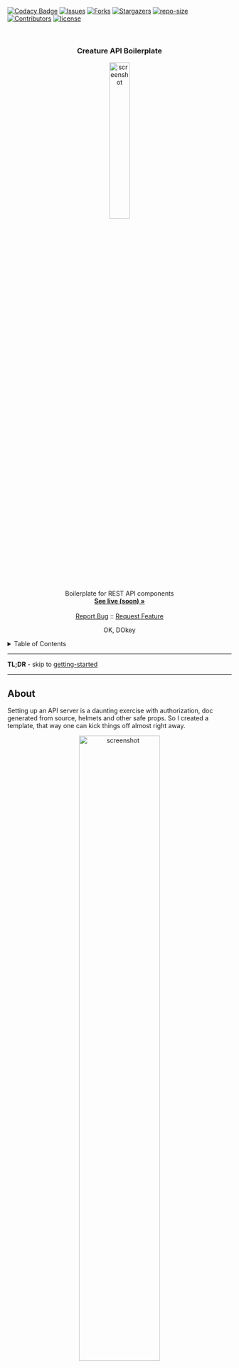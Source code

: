 <!-- PROJECT SHIELDS -->

[![Codacy Badge][codacy-shield]][codacy-url]
[![Issues][issues-shield]][issues-url]
[![Forks][forks-shield]][forks-url]
[![Stargazers][stars-shield]][stars-url]
[![repo-size][repo-size-shield]][repo-size-url]
[![Contributors][contributors-shield]][contributors-url]
[![license][license-shield]][license-url]

<!-- PROJECT LOGO -->
<br />
<div align="center">

  <h3 align="center">Creature API Boilerplate</h3>

   <a href="#">
      <img src="public/apply-creatures-logo.png" alt="screenshot" width="30%">
   </a>

  <p align="center">
    Boilerplate for REST API components
    <br />
    <a href="#"><strong>See live (soon) »</strong></a>
    <br />
    <br />
    <a href="https://github.com/apply-creatures/creature-api-boilerplate/issues">Report Bug</a>
    ::
    <a href="https://github.com/apply-creatures/creature-api-boilerplate/issues">Request Feature</a>
  </p>
</div>

<p align="center">
OK, DOkey
</p>

<!-- TABLE OF CONTENTS -->
<details>
  <summary>Table of Contents</summary>
      <ol>
         <li>
            <a href="#about">About</a>
            <ul>
                <li>
                    <a href="#built-with">Built With</a>
                </li>
            </ul>
         </li>
         <li>
         <a href="#getting-started">Getting Started</a>
         <ul>
            <li><a href="#prerequisites">Prerequisites</a></li>
            <li><a href="#repo">Repo</a></li>
            <li><a href="#develop">Develop</a></li>
            <li><a href="#build">Build</a></li>
            <li><a href="#deploy">deploy</a></li>
         </ul>
         </li>
         <li><a href="#roadmap">Roadmap</a></li>
         <li><a href="#contributing">Contributing</a></li>
         <li><a href="#license">License</a></li>
         <li><a href="#acknowledgments">Acknowledgments</a></li>
      </ol>
</details>

<hr/>

**TL;DR** - skip to [getting-started](#getting-started)


<hr/>

<!-- ABOUT THE PROJECT -->

## About

Setting up an API server is a daunting exercise with authorization, doc generated from source, helmets and other safe props.
So I created a template, that way one can kick things off almost right away.

<div align="center">
   <a href="#">
      <img src="public/apply-creatures-logo.png" alt="screenshot" width="60%">
   </a>
</div>

## Features

* REST APIs
* Authentication
* OpenAPI Doc generation and Swagger UI
* RedDoc generation from API specs
* Postgres integration
* (some) unit tests

Of course, nothing is perfect, but I will try to keep this up to date and fix issues right here. If I failed in accomplishing that, shoot me a message.
If you've truly tried everything and still can't get this to work for you, try to reach out. Or raise an issue. But I make no promise

<p align="right">(<a href="#readme-top">back to top</a>)</p>

### Built With

- [node.js](https://nodejs.org/) - of course
- [feathersjs](https://feathersjs.com/) - never did before, I almost used another one, but it seems solid
- [sequelize](https://sequelize.org/) - because it simplifies interfacing with a DB, and abstracts which kind of DB that is
- [winston](https://github.com/winstonjs/winston) - for better logging

### Also using

- [OpenAPI](https://www.openapis.org/) - To nicely document the API interfaces
- [Redoc](https://github.com/Redocly/redoc) - Because it reads more like real documentation  
- [biome](https://biomejs.dev/linter/) - that keeps my code well formatted

<hr/>

<!-- GETTING STARTED -->

## Getting Started

### Prerequisites

- you need [Git](https://git-scm.com/) installed
- and [nodejs](https://nodejs.org/) of course
- [postgres](https://www.postgresql.org/) installed

### Set up repo

```bash
$ git clone https://github.com/apply-creatures/creature-api-boilerplate.git
```

Navigate to the repo root's folder & install dependencies

```bash
$ cd ./creature-api-boilerplate && npm install
```

### Develop

**Start postgres**

you may also want to create the database or the server may crash at startup 

```sh
psql -U postgres -h localhost
CREATE DATABASE creature_api_boilerplate;
```

**Launch in develop mode**

```bash
$ npm run develop # code changes will automatically reload the server
```

**Access via browser**

- Hit [http://localhost:3030](http://localhost:3030)

### Build

This command will compile for production deployment:

```bash
$ npm run compile
```

It generates the files as js for node to execute directly, yeah Nodejs doesn't understand Typescript.

Then you can:

```sh
npm run start:prod
```

But if you are truely in production as this point you may need to check the Docker container [file](./Dockerfile) and the compose [here](./docker-compose.yml) which would spin up a postgres and the server. 

### Deploy

#### First time deploy

To stand up the server and db, use a containers.

1. Launch the app

```bash
fly launch
```

Make sure to use the appropriate port in the config, and that it creates a postgres machine too.

then

2. Create the DB (optional)

It may be required, for some reason the db does not create, if that is the case, do it yourself. 
Once the db machine is created, look at the fly doc to connect to it via their cli. Then create the DB.

3. Set env secrets:

```bash
fly secrets set POSTGRES_PASSWORD=thepassword # password is shown during db machine creation
fly secrets set POSTGRES_HOST=host.internal # e.g creature-api-boilerplate-db.internal
```

It will restart the app and thing should be all set, if not...

4. Check logs

Go check the monitoring page, the live logs would show you if the app failed for whatever reason to start properly.

_here is how  a clean start looks like:_

```bash
2024-06-18T12:21:19.673 runner[148e2592a77e18] waw [info] Machine started in 441ms
2024-06-18T12:21:19.674 proxy[148e2592a77e18] waw [info] machine started in 444.309174ms
2024-06-18T12:21:20.312 app[148e2592a77e18] waw [info] > creature-api-boilerplate@0.3.0 start:prod
2024-06-18T12:21:20.312 app[148e2592a77e18] waw [info] > node lib/
2024-06-18T12:21:21.651 app[148e2592a77e18] waw [info] [2024-06-18T12:21:21.650Z] [info] []: configuring local and jwt strategies
2024-06-18T12:21:21.715 app[148e2592a77e18] waw [info] [2024-06-18T12:21:21.715Z] [info] []: About to check authenticate...
2024-06-18T12:21:21.716 app[148e2592a77e18] waw [info] [2024-06-18T12:21:21.716Z] [info] []: Setting sequelizeClient...
2024-06-18T12:21:21.725 app[148e2592a77e18] waw [info] [2024-06-18T12:21:21.725Z] [info] []: Masters service is hooked
2024-06-18T12:21:21.727 app[148e2592a77e18] waw [info] [2024-06-18T12:21:21.727Z] [info] []: Upload service is hooked
2024-06-18T12:21:21.729 app[148e2592a77e18] waw [info] [2024-06-18T12:21:21.729Z] [info] []: User service is hooked
2024-06-18T12:21:21.729 app[148e2592a77e18] waw [info] [2024-06-18T12:21:21.729Z] [info] []: setting hooks...
2024-06-18T12:21:21.733 app[148e2592a77e18] waw [info] [2024-06-18T12:21:21.733Z] [info] []: About to sync DB...
2024-06-18T12:21:21.734 app[148e2592a77e18] waw [info] [2024-06-18T12:21:21.734Z] [info] []: Once task is ready...
2024-06-18T12:21:21.747 app[148e2592a77e18] waw [info] [2024-06-18T12:21:21.747Z] [info] []: Feathers application started on http://localhost:3030
2024-06-18T12:21:21.793 app[148e2592a77e18] waw [info] [2024-06-18T12:21:21.792Z] [info] []: Connection has been established successfully.
2024-06-18T12:21:21.871 app[148e2592a77e18] waw [info] [2024-06-18T12:21:21.871Z] [info] []: Database synchronized successfully.
2024-06-18T12:21:22.145 proxy[148e2592a77e18] waw [info] machine became reachable in 2.471743984s
```

5. Hit the app via browser

Navigate to the app public hostname, it should show some page.

#### subsequent deploments

1. Run:

```bash
$ fly deploy
```

that's it.

2. Check logs

Go check the monitoring page, the live logs, in case you've broken it.

<p align="right">(<a href="#readme-top">back to top</a>)</p>

### Adding an endpoint

An endpoint is a service.

- Look at an exiting hook in the [services](./src/services/) folder 
- Create your own service, or add a function to an existing one
- Make sure to document your endpoint via swagger annotation
- Verify it works and that the doc and schema's alright

### Adding a model

You may want to store stuff in a DB. for that create a model for your entities.
If you spread direct connections in your service, it will be hard to keep things DRY. And, you may seriously sabotage potential desires to switch to another type of DB down the road. And you will ending writing more code than you need to. Instead:

- Look at an existing model in the [models](./src/models/) folder
- Figure it out

<hr/>

## Roadmap

- [x] Setup a repo with an API framework -> feathersjs
- [x] Setup all the whistle, helmet with headers, CORS, serving static welcome page, logger
- [x] Add a bit of midlayer, some endpoint with some models
- [x] Sequelize to hook this up to a DB (mostly for auth)
- [x] Setup auth, username/password and JWT, dahell with social
= [x] Swagger - I think that's done, maybe more spec propoerties but that's enough
- [x] Fix auth - creating users with encrypted password works, but for some reason logging in with password does not work
- [x] ReDoc from swagger spec
- [x] Serve some static landing page with links to docs
- [x] Some env variable for DB settings
- [ ] More testing
- [ ] More I guess

<hr/>

## Contributing

Contributions are what make the open source community such an amazing place to learn, inspire, and create. Any contributions you make are **greatly appreciated**.

If you have a suggestion that would make this better, please fork the repo and create a pull request. You can also simply open an issue with the tag "enhancement".
Don't forget to give the project a star! Thanks again!

1. fork the Project
2. create your Feature Branch (`git checkout -b feature/some-feature`)
3. commit your Changes (`git commit -m 'Add some feature'`)
4. push to the Branch (`git push origin feature/some-feature`)
5. open a Pull Request

<hr/>

<p align="right">(<a href="#readme-top">back to top</a>)</p>

<hr/>

## Acknowledgments

It would never end. I've done this work not just off dozens of other people's open source work, but hundreds thousands or maybe millions.
Special kudo to the gatsby team that made such an easy tool to build static websites, the pipeline and community is awesome.

Whoever made markdown, although that was probably inspired by some other cool markups languages, thank you.

the js community, millions of developers made the npm ecosystem so rich one can build virtually anything with node.

If you decide to re-use this repo to build your own stuff, go ahead. No need to credit or link back to this repo/site. Although it would be appreciated.
**Don't re-republish stuff pretty much as is though**, it is lame, and shameless.
Tweak it, make it your own. Make it so that I wouldn't come across your stuff  and think that it is mine. So that nobody comes across your stuff and somehow finds out it's a louzy copy of someone else lacking added value and personalisation.

[codacy-url]: https://app.codacy.com/gh/Apply-Creatures/creature-api-boilerplate/dashboard
[codacy-shield]: https://img.shields.io/codacy/grade/9dc0ec9bd55b4091a8b998816ae5b4e7?style=for-the-badge
[contributors-shield]: https://img.shields.io/github/contributors/apply-creatures/creature-api-boilerplate.svg?style=for-the-badge
[contributors-url]: https://github.com/apply-creatures/creature-api-boilerplate/graphs/contributors
[forks-shield]: https://img.shields.io/github/forks/apply-creatures/creature-api-boilerplate.svg?style=for-the-badge
[forks-url]: https://github.com/apply-creatures/creature-api-boilerplate/network/members
[stars-shield]: https://img.shields.io/github/stars/apply-creatures/creature-api-boilerplate.svg?style=for-the-badge
[stars-url]: https://github.com/apply-creatures/creature-api-boilerplate/stargazers
[issues-shield]: https://img.shields.io/github/issues/apply-creatures/creature-api-boilerplate.svg?style=for-the-badge
[issues-url]: https://github.com/apply-creatures/creature-api-boilerplate/issues
[license-shield]: https://img.shields.io/github/license/apply-creatures/creature-api-boilerplate.svg?style=for-the-badge
[license-url]: https://github.com/apply-creatures/creature-api-boilerplate/blob/main/LICENSE
[score-shield]: https://img.shields.io/ossf-scorecard/github.com/apply-creatures/creature-api-boilerplate?style=for-the-badge
[score-url]: https://github.com/apply-creatures/creature-api-boilerplate
[repo-size-shield]: https://img.shields.io/github/repo-size/apply-creatures/creature-api-boilerplate?style=for-the-badge
[repo-size-url]: https://github.com/apply-creatures/creature-api-boilerplate/archive/refs/heads/main.zip
[product-screenshot]: images/apply-creatures-logo.png

## Changelog

Changelog see [here](CHANGELOG.md)

## License

[![license][license-shield]][license-url]

This work is licensed under the [MIT License][license-url].

You may use and remix this content, and even build commercial stuff with it.

[license-url]: https://mit-license.org/
[cc-by-nc-sa-shield]: hhttps://img.shields.io/github/license/apply-creatures/ceature-api-boilerplate?style=for-the-badge

If you too produce work and publish it out there, it's clearer to choose a [license](https://choosealicense.com).


```markdown
MIT License

Copyright (c) 2024 Hirako, Apply Creatures

Permission is hereby granted, free of charge, to any person obtaining a copy
of this software and associated documentation files (the "Software"), to deal
in the Software without restriction, including without limitation the rights
to use, copy, modify, merge, publish, distribute, sublicense, and/or sell
copies of the Software, and to permit persons to whom the Software is
furnished to do so, subject to the following conditions:

The above copyright notice and this permission notice shall be included in all
copies or substantial portions of the Software.

THE SOFTWARE IS PROVIDED "AS IS", WITHOUT WARRANTY OF ANY KIND, EXPRESS OR
IMPLIED, INCLUDING BUT NOT LIMITED TO THE WARRANTIES OF MERCHANTABILITY,
FITNESS FOR A PARTICULAR PURPOSE AND NONINFRINGEMENT. IN NO EVENT SHALL THE
AUTHORS OR COPYRIGHT HOLDERS BE LIABLE FOR ANY CLAIM, DAMAGES OR OTHER
LIABILITY, WHETHER IN AN ACTION OF CONTRACT, TORT OR OTHERWISE, ARISING FROM,
OUT OF OR IN CONNECTION WITH THE SOFTWARE OR THE USE OR OTHER DEALINGS IN THE
SOFTWARE.
```
